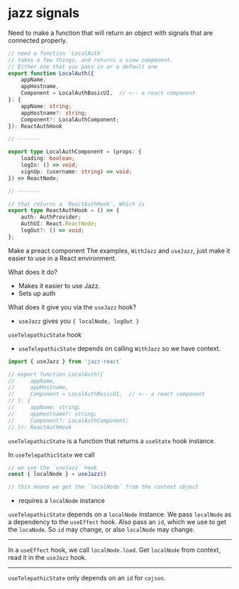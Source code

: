 # jazz signals

Need to make a function that will return an object with signals that are connected properly.

```ts
// need a function `LocalAuth`
// takes a few things, and returns a view component.
// Either one that you pass in or a default one
export function LocalAuth({
    appName,
    appHostname,
    Component = LocalAuthBasicUI,  // <-- a react component
}: {
    appName: string;
    appHostname?: string;
    Component?: LocalAuthComponent;
}): ReactAuthHook

// -------

export type LocalAuthComponent = (props: {
    loading: boolean;
    logIn: () => void;
    signUp: (username: string) => void;
}) => ReactNode;

// -------

// that returns a `ReactAuthHook`. Which is
export type ReactAuthHook = () => {
    auth: AuthProvider;
    AuthUI: React.ReactNode;
    logOut?: () => void;
};
```

Make a preact component
The examples, `WithJazz` and `useJazz`, just make it easier to use in a React environment.

What does it do?
* Makes it easier to use Jazz.
* Sets up auth

What does it give you via the `useJazz` hook?
* `useJazz` gives you `{ localNode, logOut }`

`useTelepathicState` hook
* `useTelepathicState` depends on calling `WithJazz` so we have context.

```js
import { useJazz } from 'jazz-react`
```

```ts
// export function LocalAuth({
//     appName,
//     appHostname,
//     Component = LocalAuthBasicUI,  // <-- a react component
// }: {
//     appName: string;
//     appHostname?: string;
//     Component?: LocalAuthComponent;
// }): ReactAuthHook
```

`useTelepathicState` is a function that returns a `useState` hook instance.

In `useTelepathicState` we call
```js
// we use the `useJazz` hook
const { localNode } = useJazz()

// this means we get the `localNode` from the context object
```

* requires a `localNode` instance

`useTelepathicState` depends on a `localNode` instance. We pass `localNode` as a dependency to the `useEffect` hook. Also pass an `id`, which we use to get the `locaNode`. So `id` may change, or also `localNode` may change.

-------

In a `useEffect` hook, we call `localNode.load`. Get `localNode` from context,
read it in the `useJazz` hook.

-------

`useTelepathicState` only depends on an `id` for `cojson`.
